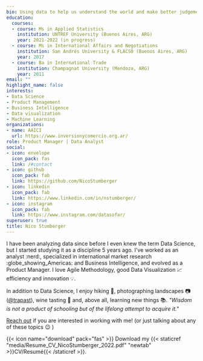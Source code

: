 ```yaml
---
bio: Using data to help us understand the world and make better judgements.
education:
  courses:
  - course: Ms in Applied Statistics
    institution: UNTREF University (Buenos Aires, ARG)
    year: 2021-2022 (in progress)
  - course: Ms in International Affairs and Negotiations
    institution: San Andrés University & FLACSO (Buenos Aires, ARG)
    year: 2017
  - course: Ba in International Trade
    institution: Champagnat University (Mendoza, ARG)
    year: 2011
email: ""
highlight_name: false
interests:
- Data Science
- Product Management
- Business Intelligence
- Data visualization
- Machine Learning
organizations:
- name: AAICI
  url: https://www.inversionycomercio.org.ar/
role: Product Manager | Data Analyst 
social:
- icon: envelope
  icon_pack: fas
  link: /#contact
- icon: github
  icon_pack: fab
  link: https://github.com/NicoStumberger
- icon: linkedin
  icon_pack: fab
  link: https://www.linkedin.com/in/nstumberger/
- icon: instagram
  icon_pack: fab
  link: https://www.instagram.com/datasofar/
superuser: true
title: Nico Stumberger
---
```


I have been analyzing data since before I even knew the term Data Science, but I started studying it as a discipline 5 years ago. I've worked as an analyst :nerd:, specialized in international market research :globe_showing_Americas: and Business Intelligence, and evolved as a Product Manager. I love Agile Methodology, good Data Visualization :chart_with_upwards_trend: efficiency and innovation :bulb:.

In addition to Data Science, I enjoy hiking :hiking_boot:, photographing landscapes :camera: ([@trapast](https://www.instagram.com/trapast/)), wine tasting :wine_glass: and, above all, learning new things :books:. *"Wisdom is not a product of schooling but of the lifelong attempt to acquire it."*

[Reach out](/#contact) if you are interested in working with me! (or just talking about any of these topics :wink: ) 

{{< icon name="download" pack="fas" >}} Download my {{< staticref "media/Resume_CV_NicoStumberger_2022.pdf" "newtab" >}}CV/Resumé{{< /staticref >}}.

